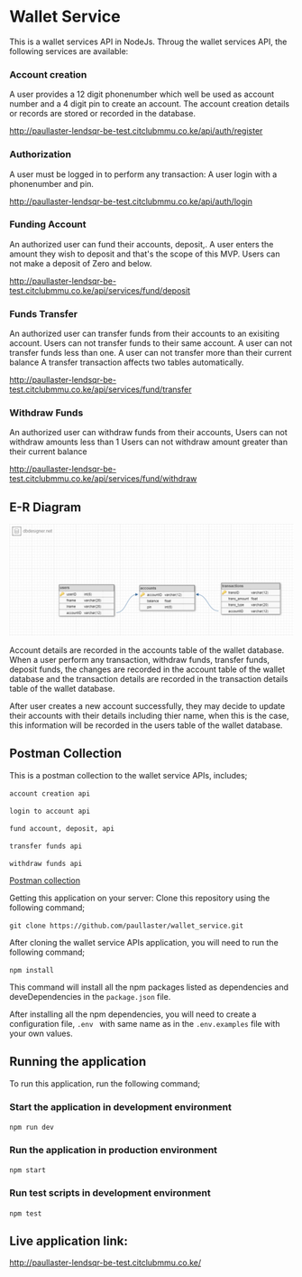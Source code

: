 # Wallet Service
This is a wallet services API in NodeJs.
Throug the wallet services API, the following services are available:

### Account creation
A user provides a 12 digit phonenumber which well be used as account number 
and a 4 digit pin to create an account. The account creation details or records
are stored or recorded in the database.

http://paullaster-lendsqr-be-test.citclubmmu.co.ke/api/auth/register

### Authorization
A user must be logged in to perform any transaction:
A user login with a phonenumber and pin.

http://paullaster-lendsqr-be-test.citclubmmu.co.ke/api/auth/login

### Funding Account
An authorized user can fund their accounts, deposit,.
A user enters the amount they wish to deposit and that's the scope of this MVP.
Users can not make a deposit of Zero and below.

http://paullaster-lendsqr-be-test.citclubmmu.co.ke/api/services/fund/deposit

### Funds Transfer
An authorized user can transfer funds from their accounts to an exisiting account.
Users can not transfer funds to their same account.
A user can not transfer funds less than one.
A user can not transfer more than their current balance
A transfer transaction affects two tables automatically.

http://paullaster-lendsqr-be-test.citclubmmu.co.ke/api/services/fund/transfer

### Withdraw Funds
An authorized user can withdraw funds from their accounts,
Users can not withdraw amounts less than 1
Users can not withdraw amount greater than their current balance

http://paullaster-lendsqr-be-test.citclubmmu.co.ke/api/services/fund/withdraw

## E-R Diagram
<img src="./public/assets/ERD.png">

Account details are recorded in the accounts table of the wallet database.
When a user perform any transaction, withdraw funds, transfer funds, deposit funds,
the changes are recorded in the account table of the wallet database and the transaction
details are recorded in the transaction details table of the wallet database.

After user creates a new account successfully, they may decide to update their accounts 
with their details including  thier name, when this is the case, this information will be 
recorded in the users table of the wallet database.


## Postman Collection
This is a postman collection to the wallet service APIs, includes;

`account creation api`

`login to account api`

`fund account, deposit, api`

`transfer funds api`

`withdraw funds api`


<a href="https://www.postman.com/paullaster-haurweengs/workspace/team-workspace/collection/12642333-f04f782e-4996-440c-8a50-bccd48eb4455?action=share&creator=12642333" target=_blank > Postman collection </a>


Getting this application on your server:
Clone this repository using the following command;

```git clone https://github.com/paullaster/wallet_service.git```

After cloning the wallet service APIs application, you will need to run the following command;

``` npm install ```

This command will install all the npm packages listed as dependencies and deveDependencies in the ```package.json``` file.

After installing all the npm dependencies, you will need to create a configuration file,
```.env ``` with same name as in the  ```.env.examples``` file with your own values.

## Running the application
To run this application, run the following command;

### Start the application in development environment
`npm run dev`

### Run the application in production environment
`npm start`

### Run test scripts in development environment
`npm test`

## Live application link:

http://paullaster-lendsqr-be-test.citclubmmu.co.ke/
